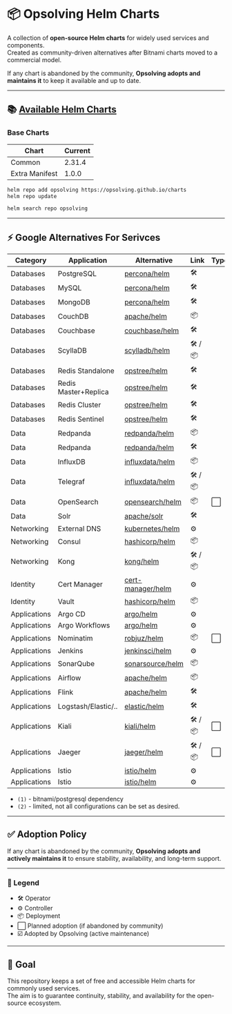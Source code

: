 # 📦 Opsolving Helm Charts

A collection of **open-source Helm charts** for widely used services and components.  
Created as community-driven alternatives after Bitnami charts moved to a commercial model.

If any chart is abandoned by the community, **Opsolving adopts and maintains it** to keep it available and up to date.

---

## 📚 [Available Helm Charts](https://github.com/opsolving/charts)

### Base Charts

| Chart          | Current |
|----------------|---------|
| Common         | 2.31.4  |
| Extra Manifest | 1.0.0   |

```bash
helm repo add opsolving https://opsolving.github.io/charts
helm repo update

helm search repo opsolving
```

---

## ⚡ Google Alternatives For Serivces

| Category     | Application          | Alternative                                                                                                         | Link      | Type | Adopted |
|--------------|----------------------|---------------------------------------------------------------------------------------------------------------------|-----------|------|---------|
| Databases    | PostgreSQL           | [percona/helm](https://github.com/percona/percona-helm-charts/tree/main/charts/pg-operator)                         | 🛠️       |     |  |
| Databases    | MySQL                | [percona/helm](https://github.com/percona/percona-helm-charts/tree/main/charts/pxc-operator)                        | 🛠️       |     |  |
| Databases    | MongoDB              | [percona/helm](https://github.com/percona/percona-helm-charts/tree/main/charts/psmdb-operator)                      | 🛠️       |     |  |
| Databases    | CouchDB              | [apache/helm](https://github.com/apache/couchdb-helm/tree/main/couchdb)                                             | 📦        |     |  |
| Databases    | Couchbase            | [couchbase/helm](https://github.com/couchbase-partners/helm-charts/tree/master/charts/couchbase-operator)           | 🛠️       |     |  |
| Databases    | ScyllaDB            | [scylladb/helm](https://github.com/scylladb/scylla-operator/tree/master/helm)                                       | 🛠️ / 📦️ |     |  |
| Databases    | Redis Standalone     | [opstree/helm](https://github.com/OT-CONTAINER-KIT/redis-operator/tree/main/charts)                                 | 🛠️       |     |  |
| Databases    | Redis Master+Replica | [opstree/helm](https://github.com/OT-CONTAINER-KIT/redis-operator/tree/main/charts)                                 | 🛠️       |     |  |
| Databases    | Redis Cluster        | [opstree/helm](https://github.com/OT-CONTAINER-KIT/redis-operator/tree/main/charts)                                 | 🛠️       |     |  |
| Databases    | Redis Sentinel       | [opstree/helm](https://github.com/OT-CONTAINER-KIT/redis-operator/tree/main/charts)                                 | 🛠️       |     |  |
| Data         | Redpanda             | [redpanda/helm](https://github.com/redpanda-data/redpanda-operator/tree/main/charts/redpanda)                       | 📦        |     |  |
| Data         | Redpanda             | [redpanda/helm](https://github.com/redpanda-data/redpanda-operator/tree/main/operator/chart)                        | 🛠️       |     |  |
| Data         | InfluxDB             | [influxdata/helm](https://github.com/influxdata/helm-charts/tree/master/charts)                                     | 📦        |     |  |
| Data         | Telegraf             | [influxdata/helm](https://github.com/influxdata/helm-charts/tree/master/charts)                                     | 🛠️ / 📦  |     |  |
| Data         | OpenSearch           | [opensearch/helm](https://github.com/opensearch-project/helm-charts/tree/main/charts)                               | 📦        |⬜    |  |
| Data         | Solr                 | [apache/solr](https://github.com/apache/solr-operator/tree/main/helm)                                               | 🛠️       |     |  |
| Networking   | External DNS         | [kubernetes/helm](https://github.com/kubernetes-sigs/external-dns/tree/master/charts/external-dns)                  | ⚙️        |     |  |
| Networking   | Consul               | [hashicorp/helm](https://github.com/hashicorp/consul-k8s/tree/main/charts/consul)                                   | 📦        |     |  |
| Networking   | Kong                 | [kong/helm](https://github.com/Kong/charts/tree/main/charts)                                                        | 🛠️ / 📦  |     |  |
| Identity     | Cert Manager         | [cert-manager/helm](https://github.com/cert-manager/cert-manager/tree/master/deploy/charts/cert-manager)            | ⚙️        |     |  |
| Identity     | Vault                | [hashicorp/helm](https://github.com/hashicorp/vault-helm)                                                           | 📦        |     |  |
| Applications | Argo CD              | [argo/helm](https://github.com/argoproj/argo-helm/tree/main/charts/argo-cd)                                         | ⚙️        |     |  |
| Applications | Argo Workflows       | [argo/helm](https://github.com/argoproj/argo-helm/tree/main/charts/argo-workflows)                                  | ⚙️        |     |  |
| Applications | Nominatim            | [robjuz/helm](https://github.com/robjuz/helm-charts/tree/master/charts/nominatim)                                   | 📦        | ⬜    |  |
| Applications | Jenkins              | [jenkinsci/helm](https://github.com/jenkinsci/helm-charts/tree/main/charts/jenkins)                                 | ⚙️        |     |  |
| Applications | SonarQube            | [sonarsource/helm](https://github.com/SonarSource/helm-chart-sonarqube/tree/master/charts)                          | 📦        |     |  |
| Applications | Airflow              | [apache/helm](https://github.com/apache/airflow/tree/main/chart)                                                    | 📦        |     |  |
| Applications | Flink                | [apache/helm](https://github.com/apache/flink-kubernetes-operator)                                                  | 🛠️       |     |  |
| Applications | Logstash/Elastic/..  | [elastic/helm](https://www.elastic.co/docs/deploy-manage/deploy/cloud-on-k8s/managing-deployments-using-helm-chart) | 🛠️       |     |  |
| Applications | Kiali                | [kiali/helm](https://kiali.io/docs/installation/installation-guide/install-with-helm/)                              | 🛠️ / 📦  | ⬜    |  |
| Applications | Jaeger               | [jaeger/helm](https://github.com/jaegertracing/helm-charts/tree/main/charts)                                      | 🛠️ / 📦  | ⬜    |  |
| Applications | Istio                | [istio/helm](https://github.com/jaegertracing/helm-charts/tree/main/charts)                                         | ⚙️        |     |  |
| Applications | Istio                | [istio/helm](https://github.com/jaegertracing/helm-charts/tree/main/charts)                                         | ⚙️        |     |  |

- `(1)` - bitnami/postgresql dependency
- `(2)` - limited, not all configurations can be set as desired.

---

## ✅ Adoption Policy

If any chart is abandoned by the community, **Opsolving adopts and actively maintains it** to ensure stability,
availability, and long-term support.

---

### 🔑 Legend

- 🛠️ Operator
- ⚙️ Controller
- 📦 Deployment
- ⬜ Planned adoption (if abandoned by community)
- ☑️ Adopted by Opsolving (active maintenance)

---

## 🎯 Goal

This repository keeps a set of free and accessible Helm charts for commonly used services.  
The aim is to guarantee continuity, stability, and availability for the open-source ecosystem.

